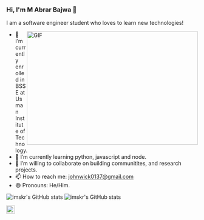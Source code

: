 ### Hi, I'm M Abrar Bajwa 👋

I am a software engineer student who loves to learn new technologies!

<img align="right" alt="GIF" height="300px" width="450px" src="https://i.pinimg.com/originals/c1/3e/7f/c13e7f371b14f93e91808200631b8a81.gif" />

- 🔭 I’m currently enrolled in BSSE at Usman Institute of Technology.
- 🌱 I’m currently learning python, javascript and node.
- 👯 I’m willing to collaborate on building communitites, and research projects.
- 📫 How to reach me: johnwick0137@gmail.com
- 😄 Pronouns: He/Him.



![imskr's GitHub stats](https://github-readme-stats.vercel.app/api?username=abrar-bajwa&theme=midnight-purple&show_icons=true)
![imskr's GitHub stats](https://github-readme-stats.vercel.app/api/top-langs/?username=cocomo29&theme=midnight-purple&show_icons=true)

<a href="https://www.linkedin.com">
  <img align="left" alt="abrar's linkedin" width="22px" src="https://cdn.jsdelivr.net/npm/simple-icons@v3/icons/linkedin.svg" />
</a>

